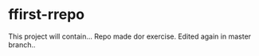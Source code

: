 # ffirst-rrepo
This project will contain...
Repo made dor exercise.
Edited again in master branch..

